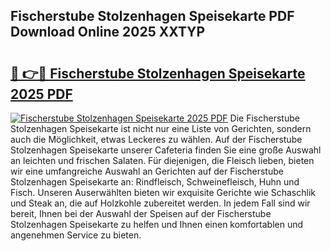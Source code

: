 ## Fischerstube Stolzenhagen Speisekarte PDF Download Online 2025 XXTYP

# <h2><a href="http://gc65b33.nevu.top/?p=Fischerstube+Stolzenhagen+Speisekarte">🔗 👉🔴 Fischerstube Stolzenhagen Speisekarte 2025 PDF</a></h2>

[![Fischerstube Stolzenhagen Speisekarte 2025 PDF](https://i.imgur.com/dBaPXMq.png)](http://gc65b33.nevu.top/?p=Fischerstube+Stolzenhagen+Speisekarte)
Die Fischerstube Stolzenhagen Speisekarte ist nicht nur eine Liste von Gerichten, sondern auch die Möglichkeit, etwas Leckeres zu wählen. Auf der Fischerstube Stolzenhagen Speisekarte unserer Cafeteria finden Sie eine große Auswahl an leichten und frischen Salaten. Für diejenigen, die Fleisch lieben, bieten wir eine umfangreiche Auswahl an Gerichten auf der Fischerstube Stolzenhagen Speisekarte an: Rindfleisch, Schweinefleisch, Huhn und Fisch. Unseren Auserwählten bieten wir exquisite Gerichte wie Schaschlik und Steak an, die auf Holzkohle zubereitet werden. In jedem Fall sind wir bereit, Ihnen bei der Auswahl der Speisen auf der Fischerstube Stolzenhagen Speisekarte zu helfen und Ihnen einen komfortablen und angenehmen Service zu bieten.
